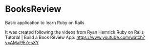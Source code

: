 # BooksReview
Basic application to learn Ruby on Rails

It was created following the videos from Ryan Hemrick
Ruby on Rails Tutorial | Build a Book Review App:
https://www.youtube.com/watch?v=AMai9EZesXY
